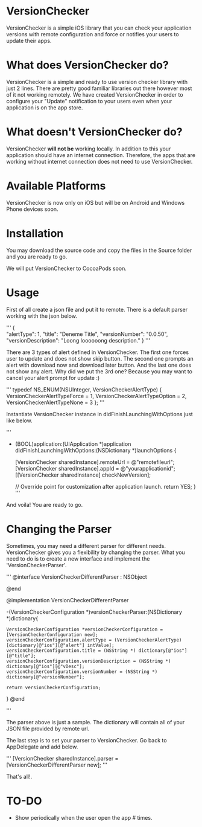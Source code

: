 # VersionChecker
VersionChecker is a simple iOS library that you can check your application versions with remote configuration and force or notifies your users to update their apps.

# What does VersionChecker do?

VersionChecker is a simple and ready to use version checker library with just 2 lines. There are pretty good familiar libraries out there however most of it not working remotely. We have created VersionChecker in order to configure your "Update" notification to your users even when your application is on the app store. 

# What doesn't VersionChecker do?

VersionChecker **will not be** working locally. In addition to this your application should have an internet connection. Therefore, the apps that are working without internet connection does not need to use VersionChecker.

# Available Platforms

VersionChecker is now only on iOS but will be on Android and Windows Phone devices soon. 

# Installation

You may download the source code and copy the files in the Source folder and you are ready to go.

We will put VersionChecker to CocoaPods soon.

# Usage

First of all create a json file and put it to remote. There is a default parser working with the json below.

'''
{  
    "alertType": 1,
    "title": "Deneme Title",
    "versionNumber": "0.0.50",
    "versionDescription": "Loong loooooong description."
}
'''

There are 3 types of alert defined in VersionChecker. The first one forces user to update and does not show skip button. The second one prompts an alert with download now and download later button. And the last one does not show any alert. Why did we put the 3rd one? Because you may want to cancel your alert prompt for update :)

'''
typedef NS_ENUM(NSUInteger, VersionCheckerAlertType)
{
    VersionCheckerAlertTypeForce = 1,
    VersionCheckerAlertTypeOption = 2,
    VersionCheckerAlertTypeNone = 3
};
'''

Instantiate VersionChecker instance in didFinishLaunchingWithOptions just like below.

'''
- (BOOL)application:(UIApplication *)application didFinishLaunchingWithOptions:(NSDictionary *)launchOptions {

    [VersionChecker sharedInstance].remoteUrl = @"remotefileurl";
    [VersionChecker sharedInstance].appId = @"yourapplicationid";
    [[VersionChecker sharedInstance] checkNewVersion];

    // Override point for customization after application launch.
    return YES;
}
'''

And voila! You are ready to go.

# Changing the Parser

Sometimes, you may need a different parser for different needs. VersionChecker gives you a flexibility by changing the parser. What you need to do is to create a new interface and implement the 'VersionCheckerParser'. 

'''
@interface VersionCheckerDifferentParser : NSObject <VersionCheckerParser>

@end


@implementation VersionCheckerDifferentParser

-(VersionCheckerConfiguration *)versionCheckerParser:(NSDictionary *)dictionary{

    VersionCheckerConfiguration *versionCheckerConfiguration = [VersionCheckerConfiguration new];
    versionCheckerConfiguration.alertType = (VersionCheckerAlertType) [dictionary[@"ios"][@"alert"] intValue];
    versionCheckerConfiguration.title = (NSString *) dictionary[@"ios"][@"title"];
    versionCheckerConfiguration.versionDescription = (NSString *) dictionary[@"ios"][@"vDesc"];
    versionCheckerConfiguration.versionNumber = (NSString *) dictionary[@"versionNumber"];

    return versionCheckerConfiguration;
}
@end

'''

The parser above is just a sample. The dictionary will contain all of your JSON file provided by remote url.

The last step is to set your parser to VersionChecker. Go back to AppDelegate and add below.

'''
 [VersionChecker sharedInstance].parser = [VersionCheckerDifferentParser new];
'''

That's all!.


# TO-DO

* Show periodically when the user open the app # times.

